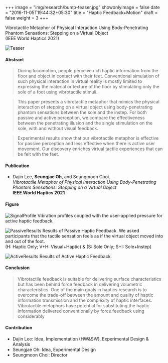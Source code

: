 +++
image = "img/research/bump-teaser.jpg"
showonlyimage = false
date = "2016-11-05T19:44:32+05:30"
title = "Haptic Feedback+Motion"
draft = false
weight = 3
+++

Vibrotactile Metaphor of Physical Interaction Using Body-Penetrating Phantom Sensations: Stepping on a Virtual Object<br>(IEEE World Haptics 2021)
<!--more-->

![Teaser][1]

#### Abstract
> During locomotion, people perceive rich haptic information from the floor and object in contact with their feet. Conventional simulation of such physical interaction in virtual reality is mostly limited to expressing the material or texture of the floor by stimulating only the sole of a foot using vibrotactile stimuli. 

>This paper presents a vibrotactile metaphor that mimics the physical interaction of stepping on a virtual object using body-penetrating phantom sensations between the sole and the instep. For both passive and active perception, we compare the effectiveness between the penetrating illusion and the single stimulation on the sole, with and without visual feedback. 

>Experimental results show that our vibrotactile metaphor is effective for passive perception and less effective when there is active user movement. Our discovery enriches virtual tactile experiences that can be felt with the feet.

#### Publication
* Dajin Lee, **Seungjae Oh**, and Seungmoon Choi.<br>*Vibrotactile Metaphor of Physical Interaction Using Body-Penetrating Phantom Sensations: Stepping on a Virtual Object*<br>**IEEE World Haptics 2021**

#### Figure
![SignalProfile][2]
Vibration profiles coupled with the user-applied pressure for active haptic feedback.<br>

![PassiveResults][3]
Results of Passive Haptic Feedback. We asked participants that the tactile sensation feels as if the virtual object moved into and out of the foot.<br>
(H: Haptic Only; V+H: Visual+Haptic) & (S: Sole Only; S+I: Sole+Instep)<br>

![ActiveResults][4]
Results of Active Haptic Feedback.

#### Conclusion
> Vibrotactile feedback is suitable for delivering surface
characteristics but has been behind force feedback in delivering
volumetric characteristics. One of the main goals in
haptics research is to overcome the trade-off between the
amount and quality of haptic information transmission and
the complexity of haptic interfaces. Vibrotactile metaphors
have potential for substituting the haptic information delivered
conventionally by force feedback using considerably

#### Contribution
* Dajin Lee: Idea, Implementation (HW&SW), Experimental Design & Analysis
* Seungjae Oh: Idea, Experimental Design
* Seungmoon Choi: Director

[1]: /img/research/bump-teaser.jpg
[2]: /img/research/bump-profiles.jpg
[3]: /img/research/bump-passive.jpg
[4]: /img/research/bump-active.jpg

